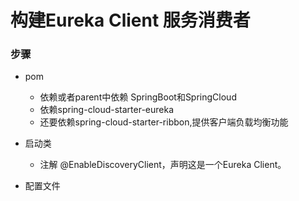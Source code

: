 # 构建Eureka Client 服务消费者

### 步骤
- pom
    - 依赖或者parent中依赖 SpringBoot和SpringCloud
    - 依赖spring-cloud-starter-eureka
    - 还要依赖spring-cloud-starter-ribbon,提供客户端负载均衡功能

- 启动类
    - 注解 @EnableDiscoveryClient，声明这是一个Eureka Client。
    
- 配置文件
    
